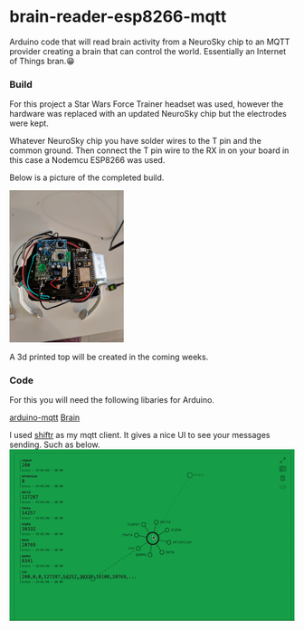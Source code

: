 # brain-reader-esp8266-mqtt
Arduino code that will read brain activity from a NeuroSky chip to an MQTT provider creating a brain that can control the world. Essentially an Internet of Things bran.:grin:

### Build
For this project a Star Wars Force Trainer headset was used, however the hardware was replaced with an updated NeuroSky chip but the electrodes were kept.

Whatever NeuroSky chip you have solder wires to the T pin and the common ground. 
Then connect the T pin wire to the RX in on your board in this case a Nodemcu ESP8266 was used.

Below is a picture of the completed build.

<img src="docs/completed.jpg" width="40%">

A 3d printed top will be created in the coming weeks.

### Code
For this you will need the following libaries for Arduino.

[arduino-mqtt](https://github.com/256dpi/arduino-mqtt)
[Brain](https://github.com/kitschpatrol/Brain)

I used [shiftr](https://shiftr.io/) as my mqtt client. It gives a nice UI to see your messages sending.
Such as below.
![shiftr](docs/shiftr.gif)





